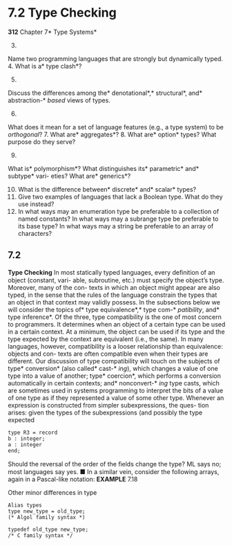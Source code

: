 # 7.2 Type Checking

**312**
Chapter 7* Type Systems*

3.
Name two programming languages that are strongly but dynamically
typed.
4.
What is a* type clash*?

5.
Discuss the differences among the* denotational*,* structural*, and* abstraction-*
*based* views of types.

6.
What does it mean for a set of language features (e.g., a type system) to be
*orthogonal*?
7.
What are* aggregates*?
8.
What are* option* types? What purpose do they serve?

9.
What is* polymorphism*? What distinguishes its* parametric* and* subtype* vari-
eties? What are* generics*?

10. What is the difference between* discrete* and* scalar* types?
11. Give two examples of languages that lack a Boolean type. What do they use
instead?
12. In what ways may an enumeration type be preferable to a collection of named
constants? In what ways may a subrange type be preferable to its base type?
In what ways may a string be preferable to an array of characters?

## 7.2

**Type Checking**
In most statically typed languages, every deﬁnition of an object (constant, vari-
able, subroutine, etc.) must specify the object’s type. Moreover, many of the con-
texts in which an object might appear are also typed, in the sense that the rules of
the language constrain the types that an object in that context may validly possess.
In the subsections below we will consider the topics of* type equivalence*,* type com-*
*patibility*, and* type inference*. Of the three, type compatibility is the one of most
concern to programmers. It determines when an object of a certain type can be
used in a certain context. At a minimum, the object can be used if its type and the
type expected by the context are equivalent (i.e., the same). In many languages,
however, compatibility is a looser relationship than equivalence: objects and con-
texts are often compatible even when their types are different. Our discussion of
type compatibility will touch on the subjects of type* conversion* (also called* cast-*
*ing*), which changes a value of one type into a value of another; type* coercion*,
which performs a conversion automatically in certain contexts; and* nonconvert-*
*ing* type casts, which are sometimes used in systems programming to interpret
the bits of a value of one type as if they represented a value of some other type.
Whenever an expression is constructed from simpler subexpressions, the ques-
tion arises: given the types of the subexpressions (and possibly the type expected

```
type R3 = record
b : integer;
a : integer
end;
```

Should the reversal of the order of the ﬁelds change the type? ML says no; most
languages say yes.
■
In a similar vein, consider the following arrays, again in a Pascal-like notation:
**EXAMPLE** 7.18

Other minor differences in
type

```
Alias types
type new_type = old_type;
(* Algol family syntax *)
```

```
typedef old_type new_type;
/* C family syntax */
```

